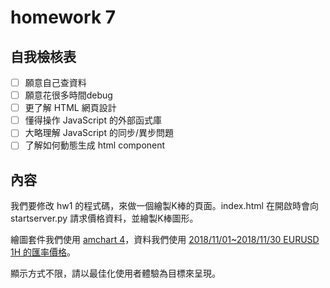 # homework 7

## 自我檢核表

- [ ] 願意自己查資料
- [ ] 願意花很多時間debug
- [ ] 更了解 HTML 網頁設計
- [ ] 懂得操作 JavaScript 的外部函式庫
- [ ] 大略理解 JavaScript 的同步/異步問題
- [ ] 了解如何動態生成 html component

## 內容

我們要修改 hw1 的程式碼，來做一個繪製K棒的頁面。index.html 在開啟時會向 startserver.py 請求價格資料，並繪製K棒圖形。

繪圖套件我們使用 [amchart 4](https://www.amcharts.com/)，資料我們使用 [2018/11/01~2018/11/30 EURUSD 1H 的匯率價格](https://github.com/RainBoltz/webing-from-scratch/blob/master/hw7/EURUSD_1_Hour_01.11.2018-30.11.2018.csv)。

顯示方式不限，請以最佳化使用者體驗為目標來呈現。